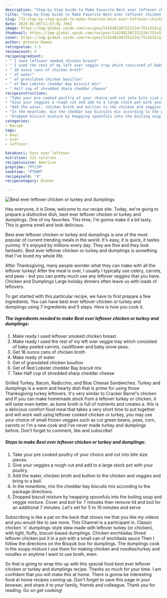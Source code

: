 ```yaml
---
description: "Step-by-Step Guide to Make Favorite Best ever leftover chicken or turkey and dumplings"
title: "Step-by-Step Guide to Make Favorite Best ever leftover chicken or turkey and dumplings"
slug: 772-step-by-step-guide-to-make-favorite-best-ever-leftover-chicken-or-turkey-and-dumplings
date: 2020-05-05T11:57:02.706Z
image: https://img-global.cpcdn.com/recipes/5142482307252224/751x532cq70/best-ever-leftover-chicken-or-turkey-and-dumplings-recipe-main-photo.jpg
thumbnail: https://img-global.cpcdn.com/recipes/5142482307252224/751x532cq70/best-ever-leftover-chicken-or-turkey-and-dumplings-recipe-main-photo.jpg
cover: https://img-global.cpcdn.com/recipes/5142482307252224/751x532cq70/best-ever-leftover-chicken-or-turkey-and-dumplings-recipe-main-photo.jpg
author: Antonio Ramos
ratingvalue: 3.5
reviewcount: 4
recipeingredient:
- " I used leftover smoked chicken breast"
- " I used the rest of my left over veggie tray which consisted of baby peeled carrots cauliflower and baby snow peas"
- " 18 ounce cans of chicken broth"
- " of water"
- " of granulated chicken bouillon"
- " of Red Lobster cheddar Bay biscuit mix"
- " Half cup of shredded sharp cheddar cheese"
recipeinstructions:
- "Take your pre cooked poultry of your choice and cut into bite size pieces."
- "Give your veggies a rough cut and add to a large stock pot with your poultry."
- "Add the water, chicken broth and bullion to the chicken and veggies and bring to a boil."
- "In the meantime, mix the cheddar bay biscuits mix according to the package directions."
- "Dropped biscuit mixture by heapping spoonfuls into the boiling soup and veggie mixture. Cover and boil for 7 minutes then remove lid and boil for an additional 7 minutes. Let&#39;s set for 5 to 10 minutes and serve"
categories:
- Recipe
tags:
- best
- ever
- leftover

katakunci: best ever leftover 
nutrition: 221 calories
recipecuisine: American
preptime: "PT13M"
cooktime: "PT60M"
recipeyield: "4"
recipecategory: Dinner

---
```



![Best ever leftover chicken or turkey and dumplings](https://img-global.cpcdn.com/recipes/5142482307252224/751x532cq70/best-ever-leftover-chicken-or-turkey-and-dumplings-recipe-main-photo.jpg)

Hey everyone, it is Drew, welcome to our recipe site. Today, we're going to prepare a distinctive dish, best ever leftover chicken or turkey and dumplings. One of my favorites. This time, I'm gonna make it a bit tasty. This is gonna smell and look delicious.

Best ever leftover chicken or turkey and dumplings is one of the most popular of current trending meals in the world. It's easy, it is quick, it tastes yummy. It's enjoyed by millions every day. They are fine and they look fantastic. Best ever leftover chicken or turkey and dumplings is something that I've loved my whole life.

After Thanksgiving, many people wonder what they can make with all the leftover turkey! After the meal is over, I usually I typically use celery, carrots, and peas - but you can pretty much use any leftover veggies that you have. Chicken and Dumplings Large holiday dinners often leave us with loads of leftovers.


To get started with this particular recipe, we have to first prepare a few ingredients. You can have best ever leftover chicken or turkey and dumplings using 7 ingredients and 5 steps. Here is how you cook it.

<!--inarticleads1-->

##### The ingredients needed to make Best ever leftover chicken or turkey and dumplings:

1. Make ready  I used leftover smoked chicken breast.
1. Make ready  I used the rest of my left over veggie tray which consisted of baby peeled carrots, cauliflower and baby snow peas.
1. Get  18 ounce cans of chicken broth
1. Make ready  of water
1. Get  of granulated chicken bouillon
1. Get  of Red Lobster cheddar Bay biscuit mix
1. Take  Half cup of shredded sharp cheddar cheese


Grilled Turkey, Bacon, Radicchio, and Blue Cheese Sandwiches. Turkey and dumplings is a warm and hearty dish that is prime for using those Thanksgiving turkey leftovers. It&#39;s very similar to Cracker Barrel&#39;s chicken and If you can make homemade stock from a leftover turkey or chicken, it will taste even better, as bone broth is full of nutrients and creates a. this is a delicious comfort food meal that takes a very short time to put together and will work well using leftover cooked chicken or turkey, you may use your choice of small frozen veggies such as cut green beans, peas, corn, carrots or I&#39;m a new cook and I&#39;ve never made turkey and dumplings before. Don&#39;t forget to comment, like and subscribe! 

<!--inarticleads2-->

##### Steps to make Best ever leftover chicken or turkey and dumplings:

1. Take your pre cooked poultry of your choice and cut into bite size pieces.
1. Give your veggies a rough cut and add to a large stock pot with your poultry.
1. Add the water, chicken broth and bullion to the chicken and veggies and bring to a boil.
1. In the meantime, mix the cheddar bay biscuits mix according to the package directions.
1. Dropped biscuit mixture by heapping spoonfuls into the boiling soup and veggie mixture. Cover and boil for 7 minutes then remove lid and boil for an additional 7 minutes. Let&#39;s set for 5 to 10 minutes and serve


Subscribing is like a pat on the back that shows me that you like my videos and you would like to see more. This Channel is a participant in. Classic chicken &#39;n&#39; dumplings-style stew made with leftover turkey (or chicken), with light, fluffy, biscuit-based dumplings. Chicken enchiladas Shred leftover chicken put it in a pot with a small can of enchilada sauce Then I follow the directions on the Bisquik box for dumplings. The dumplings cook in the soupy mixture I use them for making chicken and noodles/turkey and noodles or anytime I want to use broth, even. 

So that is going to wrap this up with this special food best ever leftover chicken or turkey and dumplings recipe. Thanks so much for your time. I am confident that you will make this at home. There is gonna be interesting food at home recipes coming up. Don't forget to save this page in your browser, and share it to your family, friends and colleague. Thank you for reading. Go on get cooking!

